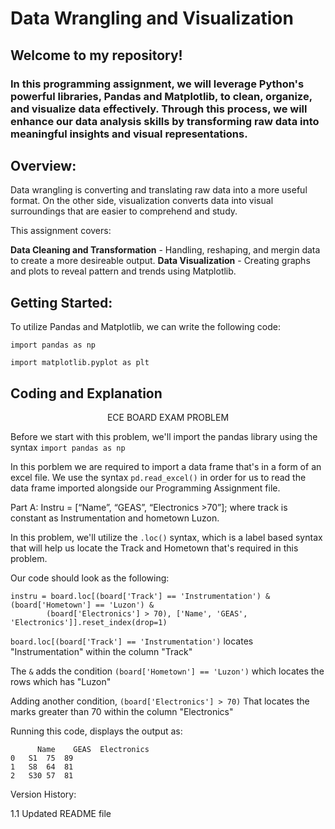 # Data Wrangling and Visualization
## Welcome to my repository!
### In this programming assignment, we will leverage Python's powerful libraries, Pandas and Matplotlib, to clean, organize, and visualize data effectively. Through this process, we will enhance our data analysis skills by transforming raw data into meaningful insights and visual representations.

## Overview:

Data wrangling is converting and translating raw data into a more useful format. 
On the other side, visualization converts data into visual surroundings that are easier to comprehend and study.

This assignment covers:

**Data Cleaning and Transformation** - Handling, reshaping, and mergin data to create a more desireable output.
**Data Visualization** - Creating graphs and plots to reveal pattern and trends using Matplotlib.


## Getting Started:
To utilize Pandas and Matplotlib, we can write the following code:
```
import pandas as np
```

```
import matplotlib.pyplot as plt
```
## Coding and Explanation

<p align="center"> ECE BOARD EXAM PROBLEM
</p>  

Before we start with this problem, we'll import the pandas library using the syntax ```import pandas as np```

In this porblem we are required to import a data frame that's in a form of an excel file. We use the syntax ```pd.read_excel()``` in order for us to read the data frame imported alongside our Programming Assignment file. 

Part A:  Instru = [“Name”, “GEAS”, “Electronics >70”]; where track is constant as
Instrumentation and hometown Luzon.

In this problem, we'll utilize the ```.loc()``` syntax, which is a label based syntax that will help us locate the Track and Hometown that's required in this problem.

Our code should look as the following:
```
instru = board.loc[(board['Track'] == 'Instrumentation') & (board['Hometown'] == 'Luzon') & 
        (board['Electronics'] > 70), ['Name', 'GEAS', 'Electronics']].reset_index(drop=1)
```
```board.loc[(board['Track'] == 'Instrumentation')``` locates "Instrumentation" within the column "Track"

The ```&``` adds the condition ```(board['Hometown'] == 'Luzon')```  which locates the rows which has "Luzon"

Adding another condition, ```(board['Electronics'] > 70)``` That locates the marks greater than 70 within the column "Electronics"


Running this code, displays the output as:

```
      Name    GEAS	Electronics
0	S1	75	89
1	S8	64	81
2	S30	57	81
```


Version History:

1.1 Updated README file
